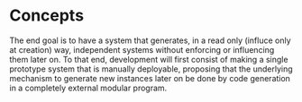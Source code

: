 # Concepts

The end goal is to have a system that generates, in a read only (influce only at
creation) way, independent systems without enforcing or influencing them later
on. To that end, development will first consist of making a single prototype
system that is manually deployable, proposing that the underlying mechanism to
generate new instances later on be done by code generation in a completely
external modular program.
